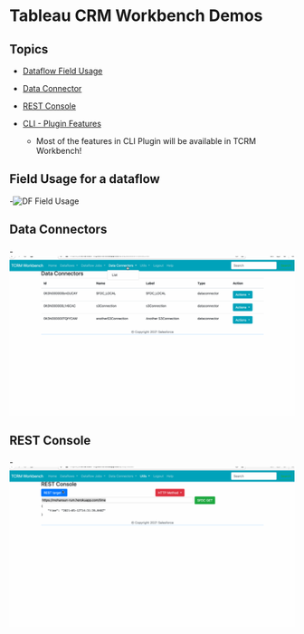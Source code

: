 # Tableau CRM Workbench Demos

## Topics
- [Dataflow Field Usage](#dffu)
- [Data Connector](#dc)
- [REST Console](#restc)

- [CLI - Plugin Features](https://www.salesforceblogger.com/2020/11/17/mohans-sfdx-plugin-for-analytics/)
    - Most of the features in CLI Plugin will be available in TCRM Workbench!


<a name="dffu"></a>
## Field Usage for a dataflow
-![DF Field Usage](img/tcrm-wb-2.gif)


<a name="dc"></a>
## Data Connectors 
-![Data connectors](img/tcrm-wb-dc-1.gif)

<a name="restc"></a>
## REST Console 
-![REST Console](img/tcrm-wb-restc-2.gif)
